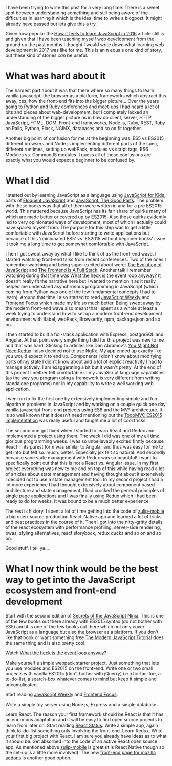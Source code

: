I have been trying to write this post for a very long time. There is a sweet spot between understanding something and still being aware of the difficulties in learning it which is the ideal time to write a blogpost. It might already have passed but lets give this a try.

Given how popular the [How it feels to learn JavaScript in 2016]( https://hackernoon.com/how-it-feels-to-learn-javascript-in-2016-d3a717dd577f) article still is and given that I have been teaching myself web development from the ground up the past months I thought I would write down what learning web development in 2017 was like for me. This is an n equals one kind of story, but these kind of stories *can* be useful.

# What was hard about it
The hardest part about it was that there where so many things to learn: vanilla javascript, the browser as a platform, frameworks which abstract this away, css, how the front-end fits into the bigger picture... Over the years going to Python and Ruby conferences and meet-ups I had heard a lot of bits and pieces about web-development, but I completely lacked an understanding of the bigger picture as in how do  client, server, HTTP, JavaScript, HTML, DOM, Front-end frameworks, Node.js, Ruby, REST, Ruby on Rails, Python, Flask, NGINX, databases and so on fit together.

Another big point of confusion for me at the beginning was: ES5 vs ES2015, different browsers and Node.js implementing different parts of the spec, different runtimes, setting up webPack, modules vs script tags, ES6 Modules vs. CommonJS modules. I guess all of these confusions are exactly what you would expect a beginner to be confused by.

# What I did

I started out by learning JavaScript as a language using [JavaScript for Kids](https://www.amazon.com/JavaScript-Kids-Playful-Introduction-Programming/dp/1593274084), parts of [Eloquent JavaScript](https://www.amazon.com/Eloquent-JavaScript-2nd-Ed-Introduction/dp/1593275846/ref=sr_1_1?s=books&ie=UTF8&qid=1508880338&sr=1-1&keywords=eloquent+javascript) and [JavaScript: The Good Parts](https://www.amazon.com/JavaScript-Good-Parts-Douglas-Crockford/dp/0596517742/ref=pd_sim_14_2?_encoding=UTF8&psc=1&refRID=G9GJZE4FEABBCJYSA0KY). The problem with these books was that all of them were written in and for a pre ES2015 world. This mattered because JavaScript has its fair share of quirks many of which are made better or covered up by ES2015. Also those quirks evidently led to very opinionated ways of development, most of which I actually could have spared myself from. The purpose for this step was to get a little comfortable with JavaScript before starting to write applications but because of this 'opinionated ES5' vs 'ES2015 without beginner books' issue it took me a long time to get somewhat comfortable with JavaScript.

Then I got swept away by what I like to think of as the front-end wave. I started watching front-end talks from recent conferences. Two of the ones I remember watching and being super excited about were: [The Evolution of JavaScript](https://www.youtube.com/watch?v=DqMFX91ToLw) and [The Frontend is A Full Stack](https://www.youtube.com/watch?v=0c9OC9NBsro). Another talk I remember watching during that time was [What the heck is the event loop anyway?](https://www.youtube.com/watch?v=8aGhZQkoFbQ) It doesn’t really fit the narrative here but I wanted to mention it as it really helped me understand asynchronous programming in JavaScript (which coming from Python was one of the few fundamental concepts I had to learn). Around that time I also started to read [JavaScript Weekly](http://javascriptweekly.com/) and [Frontend Focus](https://frontendfoc.us/) which made my life so much better.  Being swept away by the modern front-end wave also meant that I spent as a whole at least a week trying to understand how to set up a modern front-end development environment with Babel, webPack, Browserify, npm, package.json and so on…

I then started to built a full-stack application with Express, postgreSQL and Angular. At that point every single thing I did for this project was new to me and that was hard. Sticking to articles like Dan Abramov's [You Might Not Need Redux](https://medium.com/@dan_abramov/you-might-not-need-redux-be46360cf367) I also decided not to use NgRx. My app ended up exactly like you would expect it to end up. Components I didn't know about modifying parts of my state I didn't know about and a lot of explicit reactivity I had to manage actively. I am exaggerating a bit but it wasn't pretty. At the end of this project I neither felt comfortable in my JavaScript language capabilities (as the way you program using a framework is very different from writing standalone programs) nor in my capability to write a well working web application.

I went on to fix the first one by extensively implementing simple and fun algorithm problems in JavaScript and by working on a couple quick one day vanilla javascript front-end projects using ES6 and the MV* architecture. It is so well known that it doesn't need mentioning but the [TodoMVC ES2015 implementation](https://github.com/tastejs/todomvc/tree/gh-pages/examples/vanilla-es6) was really useful and taught me a lot of cool tricks.

The second one got fixed when I started to learn React and Redux and implemented a project using them. The week I did was one of my all time glorious programming weeks. I was so unbelievably excited firstly because React in its purest form was similar to Angular and thus was easy for me to get into but felt so. much. better. Especially jsx felt so natural. And secondly because sane state management with Redux was so beautiful! I want to specifically point out that this is not a React vs. Angular issue. In my first project everything was new to me and on top of this while having read a lot of articles about state management and having thought about it extensively I decided not to use a state management tool. In my second project I had a lot more experience I had thought extensively about component based architecture and state management, I had crocked the general principles of single page applications and I was finally using Redux which I had been ready to do for weeks. It was bound to be a much better experience

The rest is history. I spent a lot of time getting into the code of [zulip-mobile](https://github.com/zulip/zulip-mobile/) a big open-source production React-Native app and learned a lot of tricks and best practices in the course of it. Then I got into the nitty-gritty details of the react ecosystem with performance profiling, server-side rendering, pwas, styling alternatives, react storybook, redux ducks and so on and so on.

Good stuff, I tell ya...

# What I now think would be the best way to get into the JavaScript ecosystem and front-end development
Start with the second edition of [Secrets of the JavaScript Ninja](https://www.amazon.com/Secrets-JavaScript-Ninja-John-Resig/dp/1617292850/ref=sr_1_1?ie=UTF8&qid=1508881496&sr=8-1&keywords=secrets+of+the+javascript+ninja). This is one of the few books out there already with ES2015 syntax (do not bother with ES5) and it is one of the few books out there which not only cover JavaScript as a language but also the browser as a platform. If you don't like that book or want something free [The Modern JavaScript Tutorial](http://javascript.info/) does the same thing and is also pretty cool.

Watch  [What the heck is the event loop anyway?](https://www.youtube.com/watch?v=8aGhZQkoFbQ).


Make yourself a simple webpack starter project. Just something that lets you use modules and ES2015 on the front-end. Write one or two small projects with vanilla ES2015 (don't bother with jQuerry) i.e a tic-tac-toe, a to-do-list, a search-box whatever comes to mind but keep it simple and uncomplicated.

Start reading [JavaScript Weekly](http://javascriptweekly.com/) and [Frontend Focus](https://frontendfoc.us/). 

Write a simple toy server using Node.js, Express and a simple database.

Learn React. The reason your first framework should be React is that it has an enormous adaptation and it will be easy to find open source projects to learn from later on. Start reading [React Status](https://react.statuscode.com/). Write a simple app, again think to-do-list something only involving the front-end. Learn Redux. Write your first big project with React. I am sure you already have ideas as to what it should be. Get absorbed into the code of an active React open source app. As mentioned above [zulip-mobile](https://github.com/zulip/zulip-mobile/) is great (it is React Native though so the set-up is a little more involved). The new [front-end page for mozilla addons](https://github.com/mozilla/addons-frontend) is another good option.

